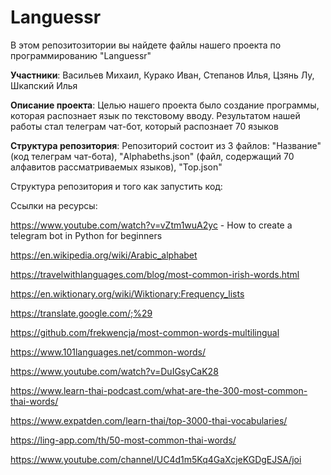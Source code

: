 # Languessr
В этом репозитозитории вы найдете файлы нашего проекта по программированию "Languessr"

**Участники**: Васильев Михаил, Курако Иван, Степанов Илья, Цзянь Лу, Шкапский Илья

**Описание проекта**: Целью нашего проекта было создание программы, которая распознает язык по текстовому вводу. Результатом нашей работы стал телеграм чат-бот, который распознает 70 языков

**Структура репозитория**: Репозиторий состоит из 3 файлов: "Название" (код телеграм чат-бота), "Alphabeths.json" (файл, содержащий 70 алфавитов рассматриваемых языков), "Top.json"

Структура репозитория и того как запустить код:

Ссылки на ресурсы:

https://www.youtube.com/watch?v=vZtm1wuA2yc - How to create a telegram bot in Python for beginners

https://en.wikipedia.org/wiki/Arabic_alphabet

https://travelwithlanguages.com/blog/most-common-irish-words.html 

https://en.wiktionary.org/wiki/Wiktionary:Frequency_lists

https://translate.google.com/;%29

https://github.com/frekwencja/most-common-words-multilingual

https://www.101languages.net/common-words/

https://www.youtube.com/watch?v=DuIGsyCaK28

https://www.learn-thai-podcast.com/what-are-the-300-most-common-thai-words/

https://www.expatden.com/learn-thai/top-3000-thai-vocabularies/

https://ling-app.com/th/50-most-common-thai-words/

https://www.youtube.com/channel/UC4d1m5Kq4GaXcjeKGDgEJSA/joi

